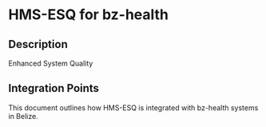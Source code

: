# HMS-ESQ for bz-health

## Description

Enhanced System Quality

## Integration Points

This document outlines how HMS-ESQ is integrated with bz-health systems in Belize.
